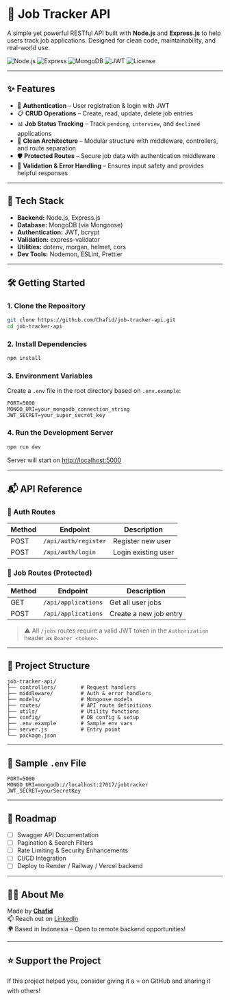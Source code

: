 
# 🧾 Job Tracker API

A simple yet powerful RESTful API built with **Node.js** and **Express.js** to help users track job applications. Designed for clean code, maintainability, and real-world use.

![Node.js](https://img.shields.io/badge/Node.js-339933?logo=node.js&logoColor=white&style=flat-square)
![Express](https://img.shields.io/badge/Express.js-000000?logo=express&logoColor=white&style=flat-square)
![MongoDB](https://img.shields.io/badge/MongoDB-47A248?logo=mongodb&logoColor=white&style=flat-square)
![JWT](https://img.shields.io/badge/Auth-JWT-orange?style=flat-square)
![License](https://img.shields.io/github/license/chafid/job-tracker-api?style=flat-square)

---

## ✨ Features

- 🔐 **Authentication** – User registration & login with JWT
- 📋 **CRUD Operations** – Create, read, update, delete job entries
- 📊 **Job Status Tracking** – Track `pending`, `interview`, and `declined` applications
- 🧼 **Clean Architecture** – Modular structure with middleware, controllers, and route separation
- 🛡️ **Protected Routes** – Secure job data with authentication middleware
- 🧪 **Validation & Error Handling** – Ensures input safety and provides helpful responses

---

## 🚀 Tech Stack

- **Backend:** Node.js, Express.js
- **Database:** MongoDB (via Mongoose)
- **Authentication:** JWT, bcrypt
- **Validation:** express-validator
- **Utilities:** dotenv, morgan, helmet, cors
- **Dev Tools:** Nodemon, ESLint, Prettier

---

## 🛠️ Getting Started

### 1. Clone the Repository

```bash
git clone https://github.com/Chafid/job-tracker-api.git
cd job-tracker-api
```

### 2. Install Dependencies

```bash
npm install
```

### 3. Environment Variables

Create a `.env` file in the root directory based on `.env.example`:

```env
PORT=5000
MONGO_URI=your_mongodb_connection_string
JWT_SECRET=your_super_secret_key
```

### 4. Run the Development Server

```bash
npm run dev
```

Server will start on [http://localhost:5000](http://localhost:5000)

---

## 📬 API Reference

### 🔐 Auth Routes

| Method | Endpoint              | Description           |
|--------|-----------------------|-----------------------|
| POST   | `/api/auth/register` | Register new user    |
| POST   | `/api/auth/login`    | Login existing user  |

### 💼 Job Routes (Protected)

| Method | Endpoint                 | Description               |
|--------|--------------------------|---------------------------|
| GET    | `/api/applications`      | Get all user jobs         |
| POST   | `/api/applications`      | Create a new job entry    |

> ⚠️ All `/jobs` routes require a valid JWT token in the `Authorization` header as `Bearer <token>`.

---

## 📁 Project Structure

```
job-tracker-api/
├── controllers/        # Request handlers
├── middleware/         # Auth & error handlers
├── models/             # Mongoose models
├── routes/             # API route definitions
├── utils/              # Utility functions
├── config/             # DB config & setup
├── .env.example        # Sample env vars
├── server.js           # Entry point
└── package.json
```

---

## 🧪 Sample `.env` File

```env
PORT=5000
MONGO_URI=mongodb://localhost:27017/jobtracker
JWT_SECRET=yourSecretKey
```

---

## 🧭 Roadmap

- [ ] Swagger API Documentation
- [ ] Pagination & Search Filters
- [ ] Rate Limiting & Security Enhancements
- [ ] CI/CD Integration
- [ ] Deploy to Render / Railway / Vercel backend

---

## 🧑‍💻 About Me

Made by **[Chafid](https://github.com/Chafid)**  
📫 Reach out on [LinkedIn](https://www.linkedin.com/in/chafid-ahmad-b1936450/)  
🌍 Based in Indonesia – Open to remote backend opportunities!

---

## ⭐️ Support the Project

If this project helped you, consider giving it a ⭐️ on GitHub and sharing it with others!
